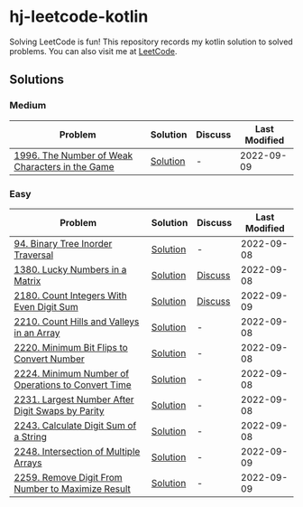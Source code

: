 # hj-leetcode-kotlin

Solving LeetCode is fun! This repository records my kotlin solution to solved problems. You can also visit me
at [LeetCode](https://leetcode.com/hj-core/).

## Solutions

### Medium
| Problem                                                                                                                           | Solution                                                                   | Discuss | Last Modified |
|-----------------------------------------------------------------------------------------------------------------------------------|----------------------------------------------------------------------------|---------|---------------|
| [1996. The Number of Weak Characters in the Game](https://leetcode.com/problems/the-number-of-weak-characters-in-the-game/)       | [Solution](src/main/kotlin/com/hj/leetcode/kotlin/problem1996/Solution.kt) | -       | 2022-09-09    |

### Easy

| Problem                                                                                                                           | Solution                                                                   | Discuss                                                                                                                                                                  | Last Modified |
|-----------------------------------------------------------------------------------------------------------------------------------|----------------------------------------------------------------------------|--------------------------------------------------------------------------------------------------------------------------------------------------------------------------|---------------|
| [94. Binary Tree Inorder Traversal](https://leetcode.com/problems/binary-tree-inorder-traversal)                                  | [Solution](src/main/kotlin/com/hj/leetcode/kotlin/problem94/Solution.kt)   | -                                                                                                                                                                        | 2022-09-08    |
| [1380. Lucky Numbers in a Matrix](https://leetcode.com/problems/lucky-numbers-in-a-matrix/)                                       | [Solution](src/main/kotlin/com/hj/leetcode/kotlin/problem1380/Solution.kt) | [Discuss](https://leetcode.com/problems/lucky-numbers-in-a-matrix/discuss/2483179/my-kotlin-solution-with-explanation-time-omn-and-space-o1)                             | 2022-09-08    |
| [2180. Count Integers With Even Digit Sum](https://leetcode.com/problems/count-integers-with-even-digit-sum/)                     | [Solution](src/main/kotlin/com/hj/leetcode/kotlin/problem2180/Solution.kt) | [Discuss](https://leetcode.com/problems/count-integers-with-even-digit-sum/discuss/2524552/My-kotlin-solution-with-very-easy-explanation-time-O(LogN)-and-space-O(LogN)) | 2022-09-09    |
| [2210. Count Hills and Valleys in an Array](https://leetcode.com/problems/count-hills-and-valleys-in-an-array/)                   | [Solution](src/main/kotlin/com/hj/leetcode/kotlin/problem2210/Solution.kt) | -                                                                                                                                                                        | 2022-09-08    |
| [2220. Minimum Bit Flips to Convert Number](https://leetcode.com/problems/minimum-bit-flips-to-convert-number/)                   | [Solution](src/main/kotlin/com/hj/leetcode/kotlin/problem2220/Solution.kt) | -                                                                                                                                                                        | 2022-09-08    |               
| [2224. Minimum Number of Operations to Convert Time](https://leetcode.com/problems/minimum-number-of-operations-to-convert-time/) | [Solution](src/main/kotlin/com/hj/leetcode/kotlin/problem2224/Solution.kt) | -                                                                                                                                                                        | 2022-09-08    |
| [2231. Largest Number After Digit Swaps by Parity](https://leetcode.com/problems/largest-number-after-digit-swaps-by-parity/)     | [Solution](src/main/kotlin/com/hj/leetcode/kotlin/problem2231/Solution.kt) | -                                                                                                                                                                        | 2022-09-08    |
| [2243. Calculate Digit Sum of a String](https://leetcode.com/problems/calculate-digit-sum-of-a-string/)                           | [Solution](src/main/kotlin/com/hj/leetcode/kotlin/problem2243/Solution.kt) | -                                                                                                                                                                        | 2022-09-08    |
| [2248. Intersection of Multiple Arrays](https://leetcode.com/problems/intersection-of-multiple-arrays/)                           | [Solution](src/main/kotlin/com/hj/leetcode/kotlin/problem2248/Solution.kt) | -                                                                                                                                                                        | 2022-09-09    |
| [2259. Remove Digit From Number to Maximize Result](https://leetcode.com/problems/remove-digit-from-number-to-maximize-result/)   | [Solution](src/main/kotlin/com/hj/leetcode/kotlin/problem2259/Solution.kt) | -                                                                                                                                                                        | 2022-09-09    |